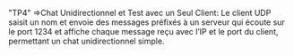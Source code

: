 "TP4" 
=>Chat Unidirectionnel et Test avec un Seul Client:
Le client UDP saisit un nom et envoie des messages préfixés à un serveur qui écoute sur le port 1234 et affiche chaque message reçu avec l’IP et le port du client, permettant un chat unidirectionnel simple.
